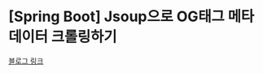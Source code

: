 # [Spring Boot] Jsoup으로 OG태그 메타 데이터 크롤링하기

[블로그 링크](https://hogwart-scholars.tistory.com/entry/Spring-Boot-Jsoup%EC%9C%BC%EB%A1%9C-OG%ED%83%9C%EA%B7%B8-%EB%A9%94%ED%83%80-%EB%8D%B0%EC%9D%B4%ED%84%B0-%ED%81%AC%EB%A1%A4%EB%A7%81%ED%95%98%EA%B8%B0)